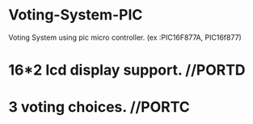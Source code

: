 # Voting-System-PIC
Voting System using pic micro controller. (ex  :PIC16F877A, PIC16f877)

# 16*2 lcd display support.  //PORTD
# 3 voting choices.  //PORTC
